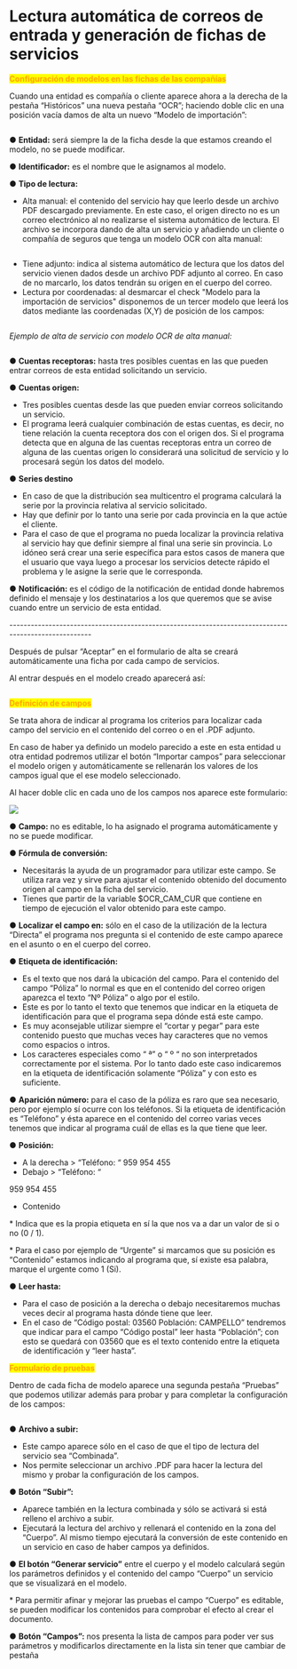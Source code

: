 # Lectura automática de correos de entrada y generación de fichas de servicios

<mark style="color:orange;">**Configuración de modelos en las fichas de las compañías**</mark>



Cuando una entidad es compañía o cliente aparece ahora a la derecha de la pestaña “Históricos” una nueva pestaña “OCR”; haciendo doble clic en una posición vacía damos de alta un nuevo “Modelo de importación”:

<figure><img src="../../.gitbook/assets/imagen (2).png" alt=""><figcaption></figcaption></figure>

●        **Entidad:** será siempre la de la ficha desde la que estamos creando el modelo, no se puede modificar.

●       **Identificador:** es el nombre que le asignamos al modelo.

●        **Tipo de lectura:**

* Alta manual: el contenido del servicio hay que leerlo desde un archivo PDF descargado previamente. En este caso, el origen directo no es un correo electrónico al no realizarse el sistema automático de lectura. El archivo se incorpora dando de alta un servicio y añadiendo un cliente o compañía de seguros que tenga un modelo OCR con alta manual:

<figure><img src="../../.gitbook/assets/imagen (3).png" alt=""><figcaption></figcaption></figure>

* Tiene adjunto: indica al sistema automático de lectura que los datos del servicio vienen dados desde un archivo PDF adjunto al correo. En caso de no marcarlo, los datos tendrán su origen en el cuerpo del correo.
* Lectura por coordenadas: al desmarcar el check "Modelo para la importación de servicios" disponemos de un tercer modelo que leerá los datos mediante las coordenadas (X,Y) de posición de los campos:

<figure><img src="../../.gitbook/assets/imagen (5).png" alt=""><figcaption></figcaption></figure>

_Ejemplo de alta de servicio con modelo OCR de alta manual:_

<figure><img src="../../.gitbook/assets/imagen (6).png" alt=""><figcaption></figcaption></figure>

●        **Cuentas receptoras:** hasta tres posibles cuentas en las que pueden entrar correos de esta entidad solicitando un servicio.

●       **Cuentas origen:**

* Tres posibles cuentas desde las que pueden enviar correos solicitando un servicio.
* El programa leerá cualquier combinación de estas cuentas, es decir, no tiene relación la cuenta receptora dos con el origen dos. Si el programa detecta que en alguna de las cuentas receptoras entra un correo de alguna de las cuentas origen lo considerará una solicitud de servicio y lo procesará según los datos del modelo.

●        **Series destino**

* En caso de que la distribución sea multicentro el programa calculará la serie por la provincia relativa al servicio solicitado.
* Hay que definir por lo tanto una serie por cada provincia en la que actúe el cliente.
* Para el caso de que el programa no pueda localizar la provincia relativa al servicio hay que definir siempre al final una serie sin provincia. Lo idóneo será crear una serie específica para estos casos de manera que el usuario que vaya luego a procesar los servicios detecte rápido el problema y le asigne la serie que le corresponda.

●        **Notificación:** es el código de la notificación de entidad donde habremos definido el mensaje y los destinatarios a los que queremos que se avise cuando entre un servicio de esta entidad.

&#x20;\-----------------------------------------------------------------------------------------------------

Después de pulsar “Aceptar” en el formulario de alta se creará automáticamente una ficha por cada campo de servicios.

Al entrar después en el modelo creado aparecerá así:

&#x20;

<figure><img src="../../.gitbook/assets/imagen (7).png" alt=""><figcaption></figcaption></figure>

<mark style="color:orange;">**Definición de campos**</mark>



Se trata ahora de indicar al programa los criterios para localizar cada campo del servicio en el contenido del correo o en el .PDF adjunto.&#x20;

En caso de haber ya definido un modelo parecido a este en esta entidad u otra entidad podremos utilizar el botón “Importar campos” para seleccionar el modelo origen y automáticamente se rellenarán los valores de los campos igual que el ese modelo seleccionado.

Al hacer doble clic en cada uno de los campos nos aparece este formulario:

&#x20;![](<../../.gitbook/assets/imagen (8).png>)

●        **Campo:** no es editable, lo ha asignado el programa automáticamente y no se puede modificar.

●        **Fórmula de conversión:**

* Necesitarás la ayuda de un programador para utilizar este campo. Se utiliza rara vez y sirve para ajustar el contenido obtenido del documento origen al campo en la ficha del servicio.
* Tienes que partir de la variable $OCR\_CAM\_CUR que contiene en tiempo de ejecución el valor obtenido para este campo.

●        **Localizar el campo en:** sólo en el caso de la utilización de la lectura “Directa” el programa nos pregunta si el contenido de este campo aparece en el asunto o en el cuerpo del correo.

●        **Etiqueta de identificación:**

* Es el texto que nos dará la ubicación del campo. Para el contenido del campo “Póliza” lo normal es que en el contenido del correo origen aparezca el texto “Nº Póliza” o algo por el estilo.
* Este es por lo tanto el texto que tenemos que indicar en la etiqueta de identificación para que el programa sepa dónde está este campo.
* Es muy aconsejable utilizar siempre el “cortar y pegar” para este contenido puesto que muchas veces hay caracteres que no vemos como espacios o intros.
* Los caracteres especiales como “ ª” o “ º “ no son interpretados correctamente por el sistema. Por lo tanto dado este caso indicaremos en la etiqueta de identificación solamente “Póliza” y con esto es suficiente.

●        **Aparición número:** para el caso de la póliza es raro que sea necesario, pero por ejemplo sí ocurre con los teléfonos. Si la etiqueta de identificación es “Teléfono” y ésta aparece en el contenido del correo varias veces tenemos que indicar al programa cuál de ellas es la que tiene que leer.

●        **Posición:**&#x20;

* A la derecha > “Teléfono: “ 959 954 455
* Debajo > “Teléfono: “

959 954 455

* Contenido

&#x20;       \* Indica que es la propia etiqueta en sí la que nos va a dar un valor de si o no (0 / 1).

&#x20;       \* Para el caso por ejemplo de “Urgente” si marcamos que su posición es “Contenido” estamos indicando al programa que, sí existe esa palabra, marque el urgente como 1 (Si).

●       **Leer hasta:**

* Para el caso de posición a la derecha o debajo necesitaremos muchas veces decir al programa hasta dónde tiene que leer.
* En el caso de “Código postal:  03560 Población: CAMPELLO” tendremos que indicar para el campo “Código postal” leer hasta “Población”; con esto se quedará con 03560 que es el texto contenido entre la etiqueta de identificación y “leer hasta”.&#x20;

&#x20;

<mark style="color:orange;">**Formulario de pruebas**</mark>



Dentro de cada ficha de modelo aparece una segunda pestaña “Pruebas” que podemos utilizar además para probar y para completar la configuración de los campos:

<figure><img src="../../.gitbook/assets/imagen (9).png" alt=""><figcaption></figcaption></figure>

●        **Archivo a subir:**

* Este campo aparece sólo en el caso de que el tipo de lectura del servicio sea “Combinada”.
* Nos permite seleccionar un archivo .PDF para hacer la lectura del mismo y probar la configuración de los campos.

●        **Botón “Subir”:**

* Aparece también en la lectura combinada y sólo se activará si está relleno el archivo a subir.
* Ejecutará la lectura del archivo y rellenará el contenido en la zona del “Cuerpo”. Al mismo tiempo ejecutará la conversión de este contenido en un servicio en caso de haber campos ya definidos.

●        **El botón “Generar servicio”** entre el cuerpo y el modelo calculará según los parámetros definidos y el contenido del campo “Cuerpo” un servicio que se visualizará en el modelo.

&#x20;\* Para permitir afinar y mejorar las pruebas el campo “Cuerpo” es editable, se pueden modificar los contenidos para comprobar el efecto al crear el documento.

●        **Botón “Campos”:** nos presenta la lista de campos para poder ver sus parámetros y modificarlos directamente en la lista sin tener que cambiar de pestaña

<figure><img src="../../.gitbook/assets/imagen (10).png" alt=""><figcaption></figcaption></figure>

&#x20;

&#x20;

&#x20;
